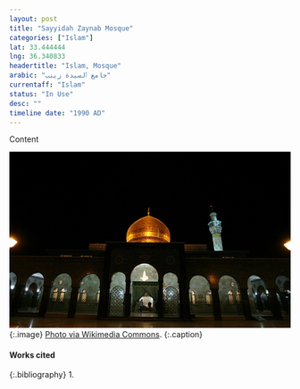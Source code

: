 ```yaml
---
layout: post
title: "Sayyidah Zaynab Mosque"
categories: ["Islam"]
lat: 33.444444
lng: 36.340833
headertitle: "Islam, Mosque"
arabic: "جامع ٱلسيدة زينب"
currentaff: "Islam"
status: "In Use"
desc: ""
timeline date: "1990 AD"
---
```

Content

![Sayyidah Zaynab Mosque](images/zaynab.jpeg)
   {:.image}
[Photo via Wikimedia Commons](https://commons.wikimedia.org/wiki/File:Sayyidah_Zaynab_Mosque,_Damascus_-_11_May_2008_03.jpg).
   {:.caption}

#### Works cited

{:.bibliography}
1. 